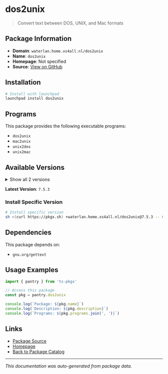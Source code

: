 # dos2unix

> Convert text between DOS, UNIX, and Mac formats

## Package Information

- **Domain**: `waterlan.home.xs4all.nl/dos2unix`
- **Name**: `dos2unix`
- **Homepage**: Not specified
- **Source**: [View on GitHub](https://github.com/pkgxdev/pantry/tree/main/projects/waterlan.home.xs4all.nl/dos2unix/package.yml)

## Installation

```bash
# Install with launchpad
launchpad install dos2unix
```

## Programs

This package provides the following executable programs:

- `dos2unix`
- `mac2unix`
- `unix2dos`
- `unix2mac`

## Available Versions

<details>
<summary>Show all 2 versions</summary>

- `7.5.3`, `7.5.2`

</details>

**Latest Version**: `7.5.3`

### Install Specific Version

```bash
# Install specific version
sh <(curl https://pkgx.sh) +waterlan.home.xs4all.nl/dos2unix@7.5.3 -- $SHELL -i
```

## Dependencies

This package depends on:

- `gnu.org/gettext`

## Usage Examples

```typescript
import { pantry } from 'ts-pkgx'

// Access this package
const pkg = pantry.dos2unix

console.log(`Package: ${pkg.name}`)
console.log(`Description: ${pkg.description}`)
console.log(`Programs: ${pkg.programs.join(', ')}`)
```

## Links

- [Package Source](https://github.com/pkgxdev/pantry/tree/main/projects/waterlan.home.xs4all.nl/dos2unix/package.yml)
- [Homepage](#)
- [Back to Package Catalog](../../../package-catalog.md)

---

*This documentation was auto-generated from package data.*
